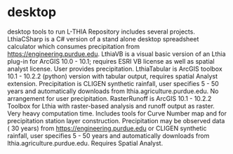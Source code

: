 desktop
=======

desktop tools to run L-THIA 
Repository includes several projects. LthiaCSharp is a C# version of a stand alone desktop spreadsheet calculator which consumes precipitation from https://engineering.purdue.edu. LthiaVB is a visual basic version of an Lthia plug-in for ArcGIS 10.0 - 10.1; requires ESRI VB license as well as spatial analyst license. User provides precipitation.
LthiaTabular is ArcGIS toolbox 10.1 - 10.2.2 (python) version with tabular output, requires spatial Analyst extension. Precipitation is CLIGEN synthetic rainfall, user specifies 5 - 50 years and automatically downloads from lthia.agriculture.purdue.edu. No arrangement for user precipitation.
RasterRunoff is ArcGIS 10.1 - 10.2.2 Toolbox for Lthia with raster-based analysis and runoff output as raster. Very heavy computation time. Includes tools for Curve Number map and for precipitation station layer construction. Precipitation may be observed data ( 30 years) from https://engineering.purdue.edu or CLIGEN synthetic rainfall, user specifies 5 - 50 years and automatically downloads from lthia.agriculture.purdue.edu.  Requires Spatial Analyst.
